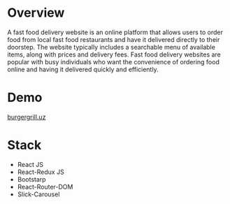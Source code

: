 # Overview

A fast food delivery website is an online platform that allows users to order food from local fast food restaurants and have it delivered directly to their doorstep. The website typically includes a searchable menu of available items, along with prices and delivery fees. Fast food delivery websites are popular with busy individuals who want the convenience of ordering food online and having it delivered quickly and efficiently. 

# Demo

[burgergrill.uz](https://burgergrill.uz/home)

# Stack

- React JS
- React-Redux JS
- Bootstarp
- React-Router-DOM
- Slick-Carousel
